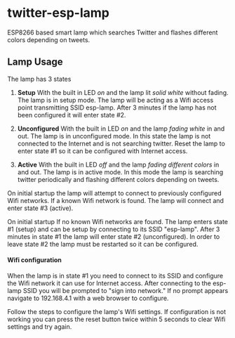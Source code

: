 # twitter-esp-lamp
ESP8266 based smart lamp which searches Twitter and flashes different colors depending on tweets.

## Lamp Usage
The lamp has 3 states
1. **Setup** 
With the built in LED *on* and the lamp lit *solid white* without fading. The lamp is in setup mode. The lamp will be acting as a Wifi access point transmitting SSID esp-lamp. After 3 minutes if the lamp has not been configured it will enter state #2.

2. **Unconfigured** 
With the built in LED *on* and the lamp *fading white* in and out. The lamp is in unconfigured mode. In this state the lamp is not connected to the Internet and is not searching twitter. Reset the lamp to enter state #1 so it can be configured with Internet access.

3. **Active** 
With the built in LED *off* and the lamp *fading different colors* in and out. The lamp is in active mode. In this mode the lamp is searching twitter periodically and flashing different colors depending on tweets.

On initial startup the lamp will attempt to connect to previously configured Wifi networks. If a known Wifi network is found. The lamp will connect and enter state #3 (active). 

On initial startup If no known Wifi networks are found. The lamp enters state #1 (setup) and can be setup by connecting to its SSID "esp-lamp". After 3 minutes in state #1 the lamp will enter state #2 (unconfigured). In order to leave state #2 the lamp must be restarted so it can be configured.

#### Wifi configuration

When the lamp is in state #1 you need to connect to its SSID and configure the Wifi network it can use for Internet access. After connecting to the esp-lamp SSID you will be prompted to "sign into network." If no prompt appears navigate to 192.168.4.1 with a web browser to configure. 

Follow the steps to configure the lamp's Wifi settings. If configuration is not working you can press the reset button twice within 5 seconds to clear Wifi settings and try again.
